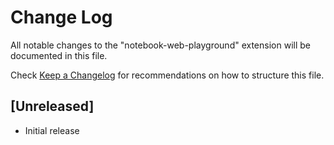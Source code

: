 # Change Log

All notable changes to the "notebook-web-playground" extension will be documented in this file.

Check [Keep a Changelog](http://keepachangelog.com/) for recommendations on how to structure this file.

## [Unreleased]

- Initial release